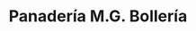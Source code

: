 ---
title: "Panadería M.G. Bollería"
url: /collado-villalba/panaderia-m-g-bolleria/
shop: panadería
---